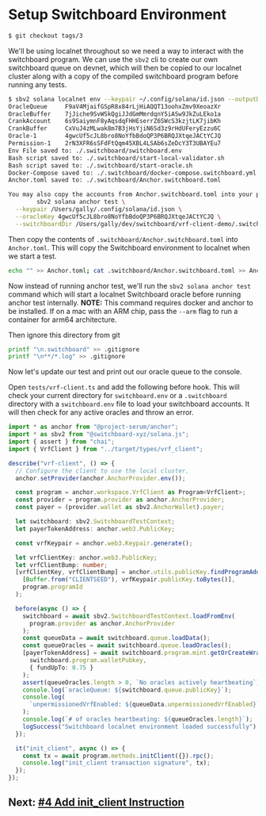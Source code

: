 # Setup Switchboard Environment

```bash
$ git checkout tags/3
```

We'll be using localnet throughout so we need a way to interact with the
switchboard program. We can use the `sbv2` cli to create our own switchboard
queue on devnet, which will then be copied to our localnet cluster along with a
copy of the compiled switchboard program before running any tests.

```bash
$ sbv2 solana localnet env --keypair ~/.config/solana/id.json --outputDir .switchboard
OracleQueue     F9aV4MjaifGSpR8x84rLjHiAQQT13oohxZmv9XeoazXr
OracleBuffer    7jJiche9SvWSkQgiJJdGmMmrdqnY5iASw9JkZuLEko1a
CrankAccount    6s9SaiymnF8yAqsdqFHHEserrZ6SWcS3kzjtLK7jibKh
CrankBuffer     CxVuJ4zMLwak8m7B3jHsYjiN6Sd3z9rHdUFeryEzzu6C
Oracle-1        4gwcUf5cJL8bro8NoYfbBdoQP3P6BRQJXtqeJACtYCJQ
Permission-1    2rN3XFR6sSFdFtQqm45XBL4LSAb6sZeDcY3T3UBAYEu7
Env File saved to: ./.switchboard/switchboard.env
Bash script saved to: ./.switchboard/start-local-validator.sh
Bash script saved to: ./.switchboard/start-oracle.sh
Docker-Compose saved to: ./.switchboard/docker-compose.switchboard.yml
Anchor.toml saved to: ./.switchboard/Anchor.switchboard.toml

You may also copy the accounts from Anchor.switchboard.toml into your projects Anchor.toml and run the following command to create an oracle and run 'anchor test' with a local validator running:
        sbv2 solana anchor test \
  --keypair /Users/gally/.config/solana/id.json \
  --oracleKey 4gwcUf5cJL8bro8NoYfbBdoQP3P6BRQJXtqeJACtYCJQ \
  --switchboardDir /Users/gally/dev/switchboard/vrf-client-demo/.switchboard
```

Then copy the contents of `.switchboard/Anchor.switchboard.toml` into
`Anchor.toml`. This will copy the Switchboard environment to localnet when we
start a test.

```bash
echo "" >> Anchor.toml; cat .switchboard/Anchor.switchboard.toml >> Anchor.toml;
```

Now instead of running anchor test, we'll run the `sbv2 solana anchor test`
command which will start a localnet Switchboard oracle before running anchor
test internally. **NOTE:** This command requires docker and anchor to be
installed. If on a mac with an ARM chip, pass the `--arm` flag to run a
container for arm64 architecture.

Then ignore this directory from git

```bash
printf "\n.switchboard" >> .gitignore
printf "\n**/*.log" >> .gitignore
```

Now let's update our test and print out our oracle queue to the console.

Open `tests/vrf-client.ts` and add the following before hook. This will check
your current directory for `switchboard.env` or a `.switchboard` directory with
a `switchboard.env` file to load your switchboard accounts. It will then check
for any active oracles and throw an error.

```typescript
import * as anchor from "@project-serum/anchor";
import * as sbv2 from "@switchboard-xyz/solana.js";
import { assert } from "chai";
import { VrfClient } from "../target/types/vrf_client";

describe("vrf-client", () => {
  // Configure the client to use the local cluster.
  anchor.setProvider(anchor.AnchorProvider.env());

  const program = anchor.workspace.VrfClient as Program<VrfClient>;
  const provider = program.provider as anchor.AnchorProvider;
  const payer = (provider.wallet as sbv2.AnchorWallet).payer;

  let switchboard: sbv2.SwitchboardTestContext;
  let payerTokenAddress: anchor.web3.PublicKey;

  const vrfKeypair = anchor.web3.Keypair.generate();

  let vrfClientKey: anchor.web3.PublicKey;
  let vrfClientBump: number;
  [vrfClientKey, vrfClientBump] = anchor.utils.publicKey.findProgramAddressSync(
    [Buffer.from("CLIENTSEED"), vrfKeypair.publicKey.toBytes()],
    program.programId
  );

  before(async () => {
    switchboard = await sbv2.SwitchboardTestContext.loadFromEnv(
      program.provider as anchor.AnchorProvider
    );
    const queueData = await switchboard.queue.loadData();
    const queueOracles = await switchboard.queue.loadOracles();
    [payerTokenAddress] = await switchboard.program.mint.getOrCreateWrappedUser(
      switchboard.program.walletPubkey,
      { fundUpTo: 0.75 }
    );
    assert(queueOracles.length > 0, `No oracles actively heartbeating`);
    console.log(`oracleQueue: ${switchboard.queue.publicKey}`);
    console.log(
      `unpermissionedVrfEnabled: ${queueData.unpermissionedVrfEnabled}`
    );
    console.log(`# of oracles heartbeating: ${queueOracles.length}`);
    logSuccess("Switchboard localnet environment loaded successfully");
  });

  it("init_client", async () => {
    const tx = await program.methods.initClient({}).rpc();
    console.log("init_client transaction signature", tx);
  });
});
```

## Next: [#4 Add init_client Instruction](./4_add_init_client_instruction.md)
